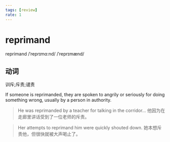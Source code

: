 ```yaml
---
tags: [review]
rate: 1
---
```


# reprimand
reprimand /ˈreprɪmɑ:nd/ /ˈreprɪmænd/ 

## 动词

训斥;斥责;谴责

If someone is reprimanded, they are spoken to angrily or seriously for doing something wrong, usually by a person in authority.  

> He was reprimanded by a teacher for talking in the corridor...
> 他因为在走廊里讲话受到了一位老师的斥责。


> Her attempts to reprimand him were quickly shouted down.
> 她本想斥责他，但很快就被大声喝止了。



